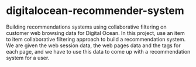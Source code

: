 # digitalocean-recommender-system
Building recommendations systems using collaborative filtering on customer web browsing data for Digital Ocean. In this project, use an item to item collaborative filtering approach to build a recommendation system. We are given the web session data, the web pages data and the tags for each page, and we have to use this data to come up with a recommendation system for a user.
